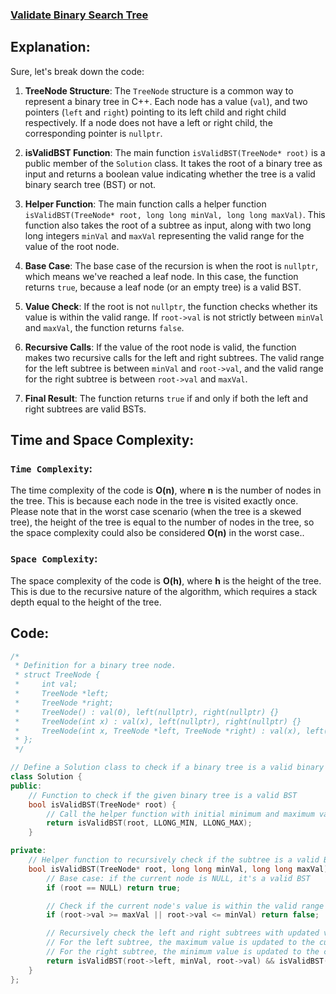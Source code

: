 ### [Validate Binary Search Tree](https://leetcode.com/problems/validate-binary-search-tree/description/)

## Explanation:
Sure, let's break down the code:

1. **TreeNode Structure**: The `TreeNode` structure is a common way to represent a binary tree in C++. Each node has a value (`val`), and two pointers (`left` and `right`) pointing to its left child and right child respectively. If a node does not have a left or right child, the corresponding pointer is `nullptr`.

2. **isValidBST Function**: The main function `isValidBST(TreeNode* root)` is a public member of the `Solution` class. It takes the root of a binary tree as input and returns a boolean value indicating whether the tree is a valid binary search tree (BST) or not.

3. **Helper Function**: The main function calls a helper function `isValidBST(TreeNode* root, long long minVal, long long maxVal)`. This function also takes the root of a subtree as input, along with two long long integers `minVal` and `maxVal` representing the valid range for the value of the root node.

4. **Base Case**: The base case of the recursion is when the root is `nullptr`, which means we've reached a leaf node. In this case, the function returns `true`, because a leaf node (or an empty tree) is a valid BST.

5. **Value Check**: If the root is not `nullptr`, the function checks whether its value is within the valid range. If `root->val` is not strictly between `minVal` and `maxVal`, the function returns `false`.

6. **Recursive Calls**: If the value of the root node is valid, the function makes two recursive calls for the left and right subtrees. The valid range for the left subtree is between `minVal` and `root->val`, and the valid range for the right subtree is between `root->val` and `maxVal`.

7. **Final Result**: The function returns `true` if and only if both the left and right subtrees are valid BSTs.

## Time and Space Complexity:
### `Time Complexity`:
The time complexity of the code is **O(n)**, where **n** is the number of nodes in the tree. This is because each node in the tree is visited exactly once.
Please note that in the worst case scenario (when the tree is a skewed tree), the height of the tree is equal to the number of nodes in the tree, so the space complexity could also be considered **O(n)** in the worst case..

### `Space Complexity`:
The space complexity of the code is **O(h)**, where **h** is the height of the tree. This is due to the recursive nature of the algorithm, which requires a stack depth equal to the height of the tree.

## Code:
```cpp
/*
 * Definition for a binary tree node.
 * struct TreeNode {
 *     int val;
 *     TreeNode *left;
 *     TreeNode *right;
 *     TreeNode() : val(0), left(nullptr), right(nullptr) {}
 *     TreeNode(int x) : val(x), left(nullptr), right(nullptr) {}
 *     TreeNode(int x, TreeNode *left, TreeNode *right) : val(x), left(left), right(right) {}
 * };
 */

// Define a Solution class to check if a binary tree is a valid binary search tree (BST)
class Solution {
public:
    // Function to check if the given binary tree is a valid BST
    bool isValidBST(TreeNode* root) {
        // Call the helper function with initial minimum and maximum values
        return isValidBST(root, LLONG_MIN, LLONG_MAX);
    }

private:
    // Helper function to recursively check if the subtree is a valid BST
    bool isValidBST(TreeNode* root, long long minVal, long long maxVal) {
        // Base case: if the current node is NULL, it's a valid BST
        if (root == NULL) return true;

        // Check if the current node's value is within the valid range
        if (root->val >= maxVal || root->val <= minVal) return false;

        // Recursively check the left and right subtrees with updated valid ranges
        // For the left subtree, the maximum value is updated to the current node's value
        // For the right subtree, the minimum value is updated to the current node's value
        return isValidBST(root->left, minVal, root->val) && isValidBST(root->right, root->val, maxVal);
    }
};
```
